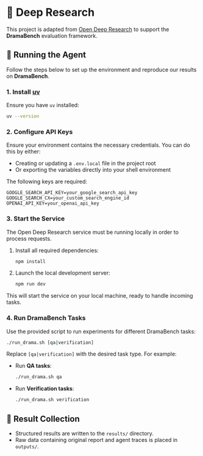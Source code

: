 # 🤖 Deep Research

This project is adapted from [Open Deep Research](https://github.com/btahir/open-deep-research) to support the **DramaBench** evaluation framework.

## 🚀 Running the Agent

Follow the steps below to set up the environment and reproduce our results on **DramaBench**.

### 1. Install [uv](https://docs.astral.sh/uv/)

Ensure you have `uv` installed:

```bash
uv --version
```

### 2. Configure API Keys

Ensure your environment contains the necessary credentials. You can do this by either:

- Creating or updating a `.env.local` file in the project root
- Or exporting the variables directly into your shell environment

The following keys are required:

```env
GOOGLE_SEARCH_API_KEY=your_google_search_api_key
GOOGLE_SEARCH_CX=your_custom_search_engine_id
OPENAI_API_KEY=your_openai_api_key
```

### 3. Start the Service

The Open Deep Research service must be running locally in order to process requests.

1. Install all required dependencies:
   ```bash
   npm install
   ```

2. Launch the local development server:
   ```bash
   npm run dev
   ```

This will start the service on your local machine, ready to handle incoming tasks.

### 4. Run DramaBench Tasks

Use the provided script to run experiments for different DramaBench tasks:

```bash
./run_drama.sh [qa|verification]
```

Replace `[qa|verification]` with the desired task type. For example:

- Run **QA tasks**:
  ```bash
  ./run_drama.sh qa
  ```

- Run **Verification tasks**:
  ```bash
  ./run_drama.sh verification
  ```

## 📁 Result Collection
- Structured results are written to the `results/` directory.
- Raw data containing original report and agent traces is placed in `outputs/`.